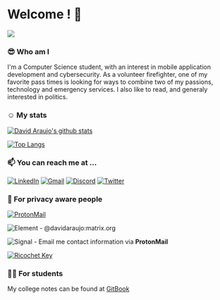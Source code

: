 # Welcome ! :wave:

![](https://komarev.com/ghpvc/?username=DavidAraujo98)

### :sunglasses: Who am I
I'm a Computer Science student, with an interest in mobile application development and cybersecurity. As a volunteer firefighter, one of my favorite pass times is looking for ways to combine two of my passions, technology and emergency services. I also like to read, and generaly interested in politics.

### :relaxed: My stats
[![David Araujo's github stats](https://github-readme-stats.vercel.app/api?username=davidaraujo98&hide=prs,contribs&count_private=true&show_icons=true&theme=graywhite)](https://github.com/davidaraujo98/github-readme-stats)

[![Top Langs](https://github-readme-stats.vercel.app/api/top-langs/?username=davidaraujo98&layout=compact&theme=graywhite)](https://github.com/davidaraujo98/github-readme-stats)

### :mailbox: You can reach me at ...
[![LinkedIn](https://img.shields.io/badge/LinkedIn-0077B5?style=for-the-badge&logo=linkedin&logoColor=white)](https://www.linkedin.com/in/david2araujo5/) 
[![Gmail](https://img.shields.io/badge/Gmail-D14836?style=for-the-badge&logo=gmail&logoColor=white)](mailto:david2araujo5@gmail.com)
[![Discord](https://img.shields.io/badge/Discord-7289DA?style=for-the-badge&logo=discord&logoColor=white)](https://discord.gg/hNqhnSXEC7)
[![Twitter](https://img.shields.io/badge/Twitter-1DA1F2?style=for-the-badge&logo=twitter&logoColor=white)](https://twitter.com/DavidJoAra)

### 🔐 For privacy aware people
[![ProtonMail](https://img.shields.io/badge/ProtonMail-8B89CC?style=for-the-badge&logo=protonmail&logoColor=white)](mailto:david2araujo5@proton.me)

![Element](https://img.shields.io/badge/Element-0DBD8B?style=for-the-badge&logo=element&logoColor=white)  - @davidaraujo:matrix.org

![Signal](https://img.shields.io/badge/Signal-%23039BE5.svg?&style=for-the-badge&logo=Signal&logoColor=white) - Email me contact information via **ProtonMail**

[![Ricochet Key](https://img.shields.io/static/v1?label=Ricochet&message=Key&color=green&style=for-the-badge&logo=appveyor)](https://raw.githubusercontent.com/DavidAraujo98/DavidAraujo98/04b9422be8a0f113e228594cdbfeb38d7f546e0c/ricochet.txt)

### :student: For students

My college notes can be found at [GitBook](https://david-araujo.gitbook.io/universidade-miect/)
